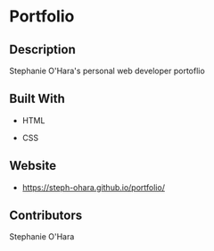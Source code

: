 # Portfolio


## Description

Stephanie O'Hara's personal web developer portoflio

## Built With

- HTML

- CSS

## Website

- https://steph-ohara.github.io/portfolio/

## Contributors
Stephanie O'Hara